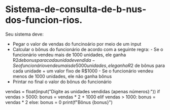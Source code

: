 # Sistema-de-consulta-de-b-nus-dos-funcion-rios.
Seu sistema deve:
- Pegar o valor de vendas do funcinoário por meio de um input
- Calcular o bônus do funcionário de acordo com a seguinte regra:
      - Se o funcionário vendeu mais de 1000 unidades, ele ganha R$2 de bonus para cada unidade vendida
      - Se o funcionário vendeu mais de 5000 unidades, ele ganha R$2 de bônus para cada unidade + um valor fixo de R$1000
      - Se o funcionário vendeu menos de 1000 unidades, ele não ganha bônus
- Printar no final o valor do bônus do funcionário


vendas = float(input("Digite as unidades vendidas (apenas números):"))
if vendas > 5000:
    bonus = vendas * 2 + 1000
elif vendas > 1000:
    bonus = vendas * 2
else:
    bonus = 0
print(f"Bônus {bonus}")
